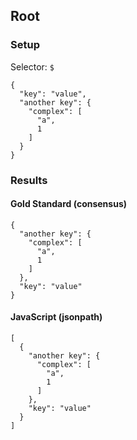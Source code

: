 ## Root

### Setup
Selector: `$`

    {
      "key": "value",
      "another key": {
        "complex": [
          "a",
          1
        ]
      }
    }

### Results
####  Gold Standard (consensus)

    {
      "another key": {
        "complex": [
          "a", 
          1
        ]
      }, 
      "key": "value"
    }

#### JavaScript (jsonpath)

    [
      {
        "another key": {
          "complex": [
            "a", 
            1
          ]
        }, 
        "key": "value"
      }
    ]

